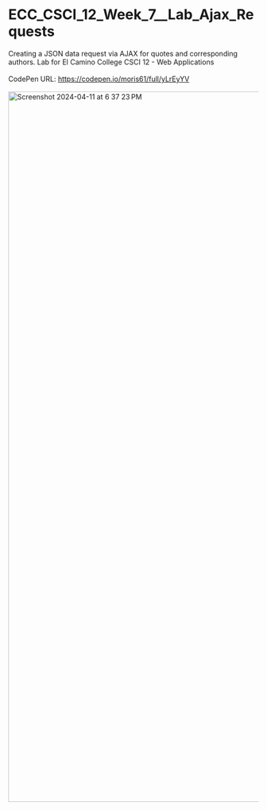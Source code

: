 # ECC_CSCI_12_Week_7__Lab_Ajax_Requests
Creating a JSON data request via AJAX for quotes and corresponding authors. Lab for El Camino College CSCI 12 - Web Applications
<br>
<br>
CodePen URL: https://codepen.io/moris61/full/yLrEyYV
<br>
<br>
<img width="1430" alt="Screenshot 2024-04-11 at 6 37 23 PM" src="https://github.com/morisgomez/ECC_CSCI_12_Week_7__Lab_Ajax_Requests/assets/83724852/2ff17a6d-58c7-4819-9429-db3d3e69a340">

